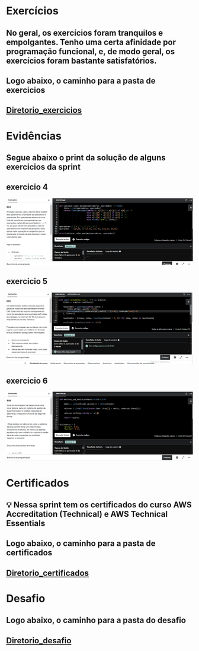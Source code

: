 

# Exercícios


## No geral, os exercícios foram tranquilos e empolgantes. Tenho uma certa afinidade por programação funcional, e, de modo geral, os exercícios foram bastante satisfatórios.

## Logo abaixo, o caminho para a pasta de exercicios


## [Diretorio_exercicios](exercicios/)



# Evidências

## Segue abaixo o print da solução de alguns exercicios da sprint


## exercicio 4
 

![Atividade_4](evidencias/print_exercicios/exercicio4.png)


## exercicio 5
 

![Atividade_5](evidencias/print_exercicios/exercicio5.png)


## exercicio 6
 

![Atividade_6](evidencias/print_exercicios/exercicio6.png)


# Certificados

## 💡 Nessa sprint tem os certificados do curso AWS Accreditation (Technical) e AWS Technical Essentials

## Logo abaixo, o caminho para a pasta de certificados


## [Diretorio_certificados](certificados/)


# Desafio

## Logo abaixo, o caminho para a pasta do desafio

## [Diretorio_desafio](desafio/)
